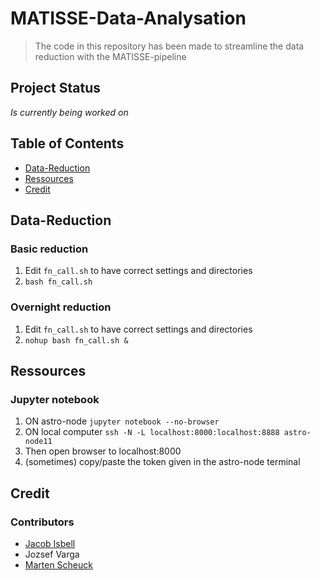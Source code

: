 # MATISSE-Data-Analysation

> The code in this repository has been made to streamline the data reduction with the MATISSE-pipeline

## Project Status
_Is currently being worked on_

## Table of Contents
* [Data-Reduction](#Data-Reduction)
* [Ressources](#Ressources)
* [Credit](#Credit)

## Data-Reduction
### Basic reduction
1. Edit `fn_call.sh` to have correct settings and directories
2. `bash fn_call.sh`

### Overnight reduction
1. Edit `fn_call.sh` to have correct settings and directories
2. `nohup bash fn_call.sh &`

## Ressources
### Jupyter notebook
1. ON astro-node `jupyter notebook --no-browser`
2. ON local computer `ssh -N -L localhost:8000:localhost:8888 astro-node11`
3. Then open browser to localhost:8000
4. (sometimes) copy/paste the token given in the astro-node terminal


## Credit
### Contributors
* [Jacob Isbell](#https://www.github.com/jwisbell/ "Jacob Isbell")
*  Jozsef Varga
* [Marten Scheuck](#https://www.github.com/MBSck/ "Marten Scheuck")
